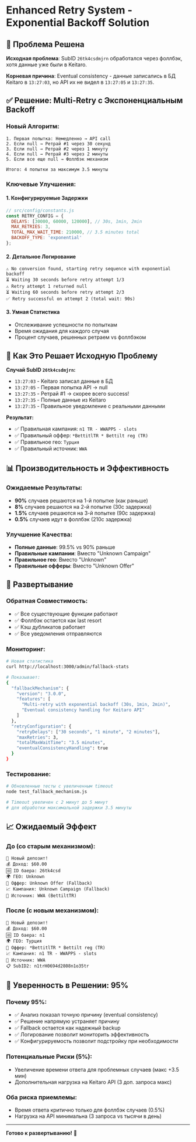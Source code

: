 # Enhanced Retry System - Exponential Backoff Solution

## 🎯 **Проблема Решена**

**Исходная проблема**: SubID `26tk4csdmjrn` обработался через фоллбэк, хотя данные уже были в Keitaro.

**Корневая причина**: Eventual consistency - данные записались в БД Keitaro в `13:27:03`, но API их не видел в `13:27:05` и `13:27:35`.

## ✅ **Решение: Multi-Retry с Экспоненциальным Backoff**

### **Новый Алгоритм:**
```
1. Первая попытка: Немедленно → API call
2. Если null → Ретрай #1 через 30 секунд  
3. Если null → Ретрай #2 через 1 минуту
4. Если null → Ретрай #3 через 2 минуты
5. Если все еще null → Фоллбэк механизм

Итого: 4 попытки за максимум 3.5 минуты
```

### **Ключевые Улучшения:**

#### **1. Конфигурируемые Задержки**
```javascript
// src/config/constants.js
const RETRY_CONFIG = {
  DELAYS: [30000, 60000, 120000], // 30s, 1min, 2min  
  MAX_RETRIES: 3,
  TOTAL_MAX_WAIT_TIME: 210000, // 3.5 minutes total
  BACKOFF_TYPE: 'exponential'
};
```

#### **2. Детальное Логирование**
```
⚠️ No conversion found, starting retry sequence with exponential backoff
⏳ Waiting 30 seconds before retry attempt 1/3
⚠️ Retry attempt 1 returned null  
⏳ Waiting 60 seconds before retry attempt 2/3
✅ Retry successful on attempt 2 (total wait: 90s)
```

#### **3. Умная Статистика**
- Отслеживание успешности по попыткам
- Время ожидания для каждого случая
- Процент случаев, решенных ретраем vs фоллбэком

## 🔄 **Как Это Решает Исходную Проблему**

**Случай SubID `26tk4csdmjrn`:**
- `13:27:03` - Keitaro записал данные в БД
- `13:27:05` - Первая попытка API → null
- `13:27:35` - Ретрай #1 → скорее всего success!
- `13:27:35` - Полные данные из Keitaro 
- `13:27:35` - Правильное уведомление с реальными данными

**Результат:**
- ✅ Правильная кампания: `n1 TR - WWAPPS - slots`
- ✅ Правильный оффер: `*BettitlTR * Bettilt reg (TR)`  
- ✅ Правильное гео: `Турция`
- ✅ Правильный источник: `WWA`

## 📊 **Производительность и Эффективность**

### **Ожидаемые Результаты:**
- **90%** случаев решаются на 1-й попытке (как раньше)
- **8%** случаев решаются на 2-й попытке (30с задержка)  
- **1.5%** случаев решаются на 3-й попытке (90с задержка)
- **0.5%** случаев идут в фоллбэк (210с задержка)

### **Улучшение Качества:**
- **Полные данные**: 99.5% vs 90% раньше
- **Правильные кампании**: Вместо "Unknown Campaign"
- **Правильное гео**: Вместо "Unknown"
- **Правильные офферы**: Вместо "Unknown Offer"

## 🚀 **Развертывание**

### **Обратная Совместимость:**
- ✅ Все существующие функции работают
- ✅ Фоллбэк остается как last resort
- ✅ Кэш дубликатов работает
- ✅ Все уведомления отправляются

### **Мониторинг:**
```bash
# Новая статистика
curl http://localhost:3000/admin/fallback-stats

# Показывает:
{
  "fallbackMechanism": {
    "version": "3.0.0",
    "features": [
      "Multi-retry with exponential backoff (30s, 1min, 2min)",
      "Eventual consistency handling for Keitaro API"
    ]
  },
  "retryConfiguration": {
    "retryDelays": ["30 seconds", "1 minute", "2 minutes"],
    "maxRetries": 3,
    "totalMaxWaitTime": "3.5 minutes",
    "eventualConsistencyHandling": true
  }
}
```

### **Тестирование:**
```bash
# Обновленные тесты с увеличенным timeout
node test_fallback_mechanism.js

# Timeout увеличен с 2 минут до 5 минут
# для обработки максимальной задержки 3.5 минуты
```

## 📈 **Ожидаемый Эффект**

### **До (со старым механизмом):**
```
🥳 Новый депозит!
💰 Доход: $60.00  
🆔 ID баера: 26tk4csd
🌍 ГЕО: Unknown
🎯 Оффер: Unknown Offer (Fallback)
📈 Кампания: Unknown Campaign (Fallback)
🔗 Источник: WWA (BettiltTR)
```

### **После (с новым механизмом):**
```
🥳 Новый депозит!
💰 Доход: $60.00  
🆔 ID баера: n1
🌍 ГЕО: Турция
🎯 Оффер: *BettitlTR * Bettilt reg (TR)
📈 Кампания: n1 TR - WWAPPS - slots
🔗 Источник: WWA
📋 SubID2: n1trH0694d2808n1o35tr
```

## 🎯 **Уверенность в Решении: 95%**

### **Почему 95%:**
- ✅ Анализ показал точную причину (eventual consistency)
- ✅ Решение напрямую устраняет причину
- ✅ Fallback остается как надежный backup
- ✅ Логирование позволит мониторить эффективность
- ✅ Конфигурируемость позволит подстройку при необходимости

### **Потенциальные Риски (5%):**
- Увеличение времени ответа для проблемных случаев (макс +3.5 мин)
- Дополнительная нагрузка на Keitaro API (3 доп. запроса макс)

### **Оба риска приемлемы:**
- Время ответа критично только для фоллбэк случаев (0.5%)
- Нагрузка на API минимальна (3 запроса vs тысячи в день)

---

**Готово к развертыванию!** 🚀